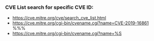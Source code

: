 ### CVE List search for specific CVE ID:
- https://cve.mitre.org/cve/search_cve_list.html
- https://cve.mitre.org/cgi-bin/cvename.cgi?name=CVE-2019-16861
%%%
- https://cve.mitre.org/cgi-bin/cvename.cgi?name=%S
